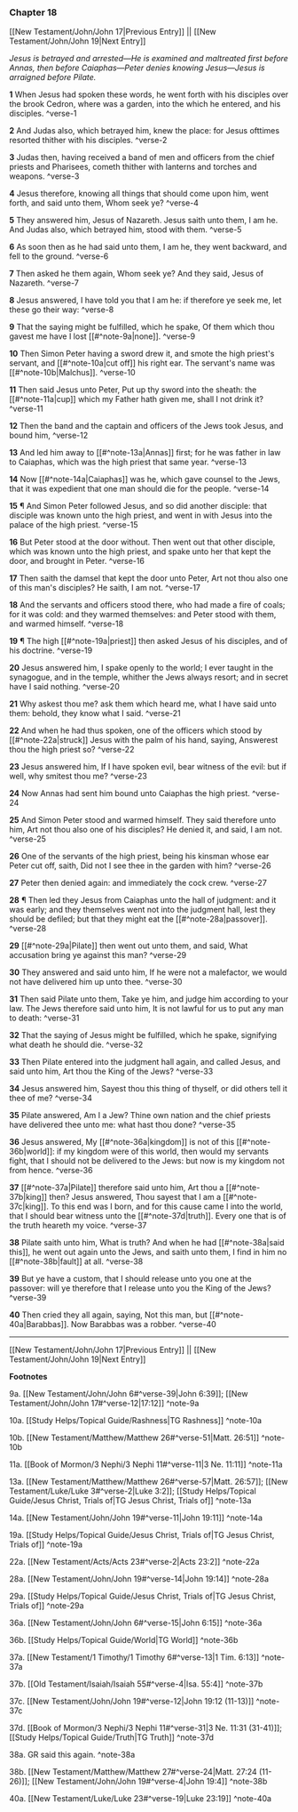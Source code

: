 ### Chapter 18

[[New Testament/John/John 17|Previous Entry]]  ||  [[New Testament/John/John 19|Next Entry]]

*Jesus is betrayed and arrested—He is examined and maltreated first before Annas, then before Caiaphas—Peter denies knowing Jesus—Jesus is arraigned before Pilate.*

**1**    When Jesus had spoken these words, he went forth with his disciples over the brook Cedron, where was a garden, into the which he entered, and his disciples. ^verse-1

**2**  And Judas also, which betrayed him, knew the place: for Jesus ofttimes resorted thither with his disciples. ^verse-2

**3**    Judas then, having received a band of men and officers from the chief priests and Pharisees, cometh thither with lanterns and torches and weapons. ^verse-3

**4**  Jesus therefore, knowing all things that should come upon him, went forth, and said unto them, Whom seek ye? ^verse-4

**5**  They answered him, Jesus of Nazareth. Jesus saith unto them, I am he. And Judas also, which betrayed him, stood with them. ^verse-5

**6**  As soon then as he had said unto them, I am he, they went backward, and fell to the ground. ^verse-6

**7**  Then asked he them again, Whom seek ye? And they said, Jesus of Nazareth. ^verse-7

**8**  Jesus answered, I have told you that I am he: if therefore ye seek me, let these go their way: ^verse-8

**9**  That the saying might be fulfilled, which he spake, Of them which thou gavest me have I lost [[#^note-9a|none]]. ^verse-9

**10**  Then Simon Peter having a sword drew it, and smote the high priest's servant, and [[#^note-10a|cut off]] his right ear. The servant's name was [[#^note-10b|Malchus]]. ^verse-10

**11**  Then said Jesus unto Peter, Put up thy sword into the sheath: the [[#^note-11a|cup]] which my Father hath given me, shall I not drink it? ^verse-11

**12**  Then the band and the captain and officers of the Jews took Jesus, and bound him, ^verse-12

**13**  And led him away to [[#^note-13a|Annas]] first; for he was father in law to Caiaphas, which was the high priest that same year. ^verse-13

**14**  Now [[#^note-14a|Caiaphas]] was he, which gave counsel to the Jews, that it was expedient that one man should die for the people. ^verse-14

**15**  ¶ And Simon Peter followed Jesus, and so did another disciple: that disciple was known unto the high priest, and went in with Jesus into the palace of the high priest. ^verse-15

**16**  But Peter stood at the door without. Then went out that other disciple, which was known unto the high priest, and spake unto her that kept the door, and brought in Peter. ^verse-16

**17**  Then saith the damsel that kept the door unto Peter, Art not thou also one of this man's disciples? He saith, I am not. ^verse-17

**18**  And the servants and officers stood there, who had made a fire of coals; for it was cold: and they warmed themselves: and Peter stood with them, and warmed himself. ^verse-18

**19**  ¶ The high [[#^note-19a|priest]] then asked Jesus of his disciples, and of his doctrine. ^verse-19

**20**  Jesus answered him, I spake openly to the world; I ever taught in the synagogue, and in the temple, whither the Jews always resort; and in secret have I said nothing. ^verse-20

**21**  Why askest thou me? ask them which heard me, what I have said unto them: behold, they know what I said. ^verse-21

**22**  And when he had thus spoken, one of the officers which stood by [[#^note-22a|struck]] Jesus with the palm of his hand, saying, Answerest thou the high priest so? ^verse-22

**23**  Jesus answered him, If I have spoken evil, bear witness of the evil: but if well, why smitest thou me? ^verse-23

**24**  Now Annas had sent him bound unto Caiaphas the high priest. ^verse-24

**25**  And Simon Peter stood and warmed himself. They said therefore unto him, Art not thou also one of his disciples? He denied it, and said, I am not. ^verse-25

**26**  One of the servants of the high priest, being his kinsman whose ear Peter cut off, saith, Did not I see thee in the garden with him? ^verse-26

**27**  Peter then denied again: and immediately the cock crew. ^verse-27

**28**  ¶ Then led they Jesus from Caiaphas unto the hall of judgment: and it was early; and they themselves went not into the judgment hall, lest they should be defiled; but that they might eat the [[#^note-28a|passover]]. ^verse-28

**29**  [[#^note-29a|Pilate]] then went out unto them, and said, What accusation bring ye against this man? ^verse-29

**30**  They answered and said unto him, If he were not a malefactor, we would not have delivered him up unto thee. ^verse-30

**31**  Then said Pilate unto them, Take ye him, and judge him according to your law. The Jews therefore said unto him, It is not lawful for us to put any man to death: ^verse-31

**32**  That the saying of Jesus might be fulfilled, which he spake, signifying what death he should die. ^verse-32

**33**  Then Pilate entered into the judgment hall again, and called Jesus, and said unto him, Art thou the King of the Jews? ^verse-33

**34**  Jesus answered him, Sayest thou this thing of thyself, or did others tell it thee of me? ^verse-34

**35**  Pilate answered, Am I a Jew? Thine own nation and the chief priests have delivered thee unto me: what hast thou done? ^verse-35

**36**  Jesus answered, My [[#^note-36a|kingdom]] is not of this [[#^note-36b|world]]: if my kingdom were of this world, then would my servants fight, that I should not be delivered to the Jews: but now is my kingdom not from hence. ^verse-36

**37**  [[#^note-37a|Pilate]] therefore said unto him, Art thou a [[#^note-37b|king]] then? Jesus answered, Thou sayest that I am a [[#^note-37c|king]]. To this end was I born, and for this cause came I into the world, that I should bear witness unto the [[#^note-37d|truth]]. Every one that is of the truth heareth my voice. ^verse-37

**38**  Pilate saith unto him, What is truth? And when he had [[#^note-38a|said this]], he went out again unto the Jews, and saith unto them, I find in him no [[#^note-38b|fault]] at all. ^verse-38

**39**  But ye have a custom, that I should release unto you one at the passover: will ye therefore that I release unto you the King of the Jews? ^verse-39

**40**  Then cried they all again, saying, Not this man, but [[#^note-40a|Barabbas]]. Now Barabbas was a robber. ^verse-40


---
[[New Testament/John/John 17|Previous Entry]]  ||  [[New Testament/John/John 19|Next Entry]]


**Footnotes**


9a. [[New Testament/John/John 6#^verse-39|John 6:39]]; [[New Testament/John/John 17#^verse-12|17:12]] ^note-9a

10a. [[Study Helps/Topical Guide/Rashness|TG Rashness]] ^note-10a

10b. [[New Testament/Matthew/Matthew 26#^verse-51|Matt. 26:51]] ^note-10b

11a. [[Book of Mormon/3 Nephi/3 Nephi 11#^verse-11|3 Ne. 11:11]] ^note-11a

13a. [[New Testament/Matthew/Matthew 26#^verse-57|Matt. 26:57]]; [[New Testament/Luke/Luke 3#^verse-2|Luke 3:2]]; [[Study Helps/Topical Guide/Jesus Christ, Trials of|TG Jesus Christ, Trials of]] ^note-13a

14a. [[New Testament/John/John 19#^verse-11|John 19:11]] ^note-14a

19a. [[Study Helps/Topical Guide/Jesus Christ, Trials of|TG Jesus Christ, Trials of]] ^note-19a

22a. [[New Testament/Acts/Acts 23#^verse-2|Acts 23:2]] ^note-22a

28a. [[New Testament/John/John 19#^verse-14|John 19:14]] ^note-28a

29a. [[Study Helps/Topical Guide/Jesus Christ, Trials of|TG Jesus Christ, Trials of]] ^note-29a

36a. [[New Testament/John/John 6#^verse-15|John 6:15]] ^note-36a

36b. [[Study Helps/Topical Guide/World|TG World]] ^note-36b

37a. [[New Testament/1 Timothy/1 Timothy 6#^verse-13|1 Tim. 6:13]] ^note-37a

37b. [[Old Testament/Isaiah/Isaiah 55#^verse-4|Isa. 55:4]] ^note-37b

37c. [[New Testament/John/John 19#^verse-12|John 19:12 (11-13)]] ^note-37c

37d. [[Book of Mormon/3 Nephi/3 Nephi 11#^verse-31|3 Ne. 11:31 (31-41)]]; [[Study Helps/Topical Guide/Truth|TG Truth]] ^note-37d

38a. GR said this again. ^note-38a

38b. [[New Testament/Matthew/Matthew 27#^verse-24|Matt. 27:24 (11-26)]]; [[New Testament/John/John 19#^verse-4|John 19:4]] ^note-38b

40a. [[New Testament/Luke/Luke 23#^verse-19|Luke 23:19]] ^note-40a